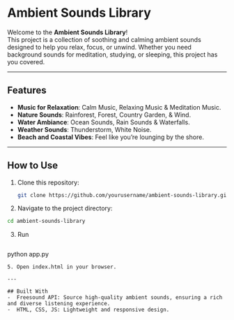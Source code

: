 # Ambient Sounds Library 

Welcome to the **Ambient Sounds Library**!  
This project is a collection of soothing and calming ambient sounds designed to help you relax, focus, or unwind. Whether you need background sounds for meditation, studying, or sleeping, this project has you covered.  

---

## Features  
-  **Music for Relaxation**: Calm Music, Relaxing Music & Meditation Music.  
-  **Nature Sounds**: Rainforest, Forest, Country Garden, & Wind.  
-  **Water Ambiance**: Ocean Sounds, Rain Sounds & Waterfalls.  
-  **Weather Sounds**: Thunderstorm, White Noise.  
-   **Beach and Coastal Vibes**: Feel like you’re lounging by the shore.  

---

## How to Use  
1. Clone this repository:  
   ```bash
   git clone https://github.com/yourusername/ambient-sounds-library.git
2. Navigate to the project directory:
  ```bash
  cd ambient-sounds-library
  ```
3. Run
    ```bash
 python app.py
  ```
5. Open index.html in your browser.

---

## Built With
-  Freesound API: Source high-quality ambient sounds, ensuring a rich and diverse listening experience.
-  HTML, CSS, JS: Lightweight and responsive design.

